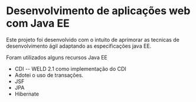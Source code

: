 # Desenvolvimento de aplicações web com Java EE

Este projeto foi desenvolvido com o intuito de aprimorar as tecnicas de desenvolvimento ágil adaptando as especificações java EE.

Foram utilizados alguns recursos Java EE

* CDI -- WELD 2.1 como implementação do CDI
* Adotei o uso de transações.
* JSF
* JPA
* Hibernate